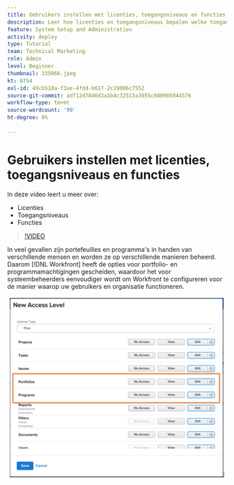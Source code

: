 ```yaml
---
title: Gebruikers instellen met licenties, toegangsniveaus en functies
description: Leer hoe licenties en toegangsniveaus bepalen welke toegang gebruikers hebben. Leer hoe de baanrollen in het systeem worden gebruikt.
feature: System Setup and Administration
activity: deploy
type: Tutorial
team: Technical Marketing
role: Admin
level: Beginner
thumbnail: 335066.jpeg
kt: 8754
exl-id: 49cb518a-f3ae-4fdd-b617-2c19006c7552
source-git-commit: adf12d7846d2a1b4c32513a3955c080905044576
workflow-type: tm+mt
source-wordcount: '99'
ht-degree: 0%

---
```


# Gebruikers instellen met licenties, toegangsniveaus en functies

In deze video leert u meer over:

* Licenties
* Toegangsniveaus
* Functies

>[!VIDEO](https://video.tv.adobe.com/v/335066/?quality=12)

In veel gevallen zijn portefeuilles en programma&#39;s in handen van verschillende mensen en worden ze op verschillende manieren beheerd. Daarom [!DNL Workfront] heeft de opties voor portfolio- en programmamachtigingen gescheiden, waardoor het voor systeembeheerders eenvoudiger wordt om Workfront te configureren voor de manier waarop uw gebruikers en organisatie functioneren.

![[!UICONTROL Portfolios] en [!UICONTROL Programs] instellingen gemarkeerd in [!UICONTROL New Access Level] venster](assets/admin-fund-access-levels.png)
